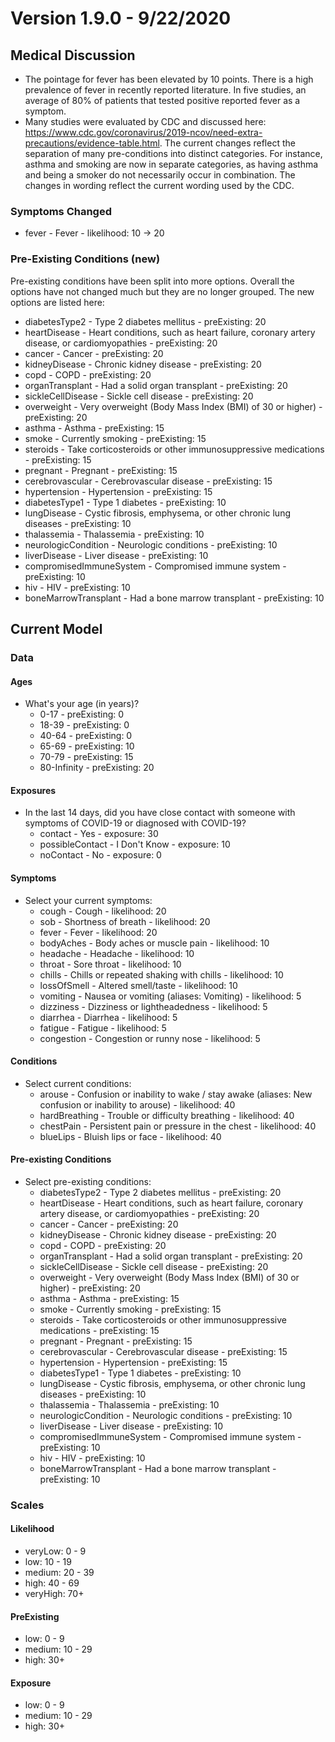 # Version 1.9.0 - 9/22/2020

## Medical Discussion

- The pointage for fever has been elevated by 10 points. There is a high prevalence of fever in recently reported literature. In five studies, an average of 80% of patients that tested positive reported fever as a symptom.
- Many studies were evaluated by CDC and discussed here: https://www.cdc.gov/coronavirus/2019-ncov/need-extra-precautions/evidence-table.html.
  The current changes reflect the separation of many pre-conditions into distinct categories. For instance, asthma and smoking are now in separate categories, as having asthma and being a smoker do not necessarily occur in combination. The changes in wording reflect the current wording used by the CDC.

### Symptoms Changed

- fever - Fever - likelihood: 10 -> 20

### Pre-Existing Conditions (new)

Pre-existing conditions have been split into more options. Overall the options have not changed much but they are no longer grouped. The new options are listed here:

- diabetesType2 - Type 2 diabetes mellitus - preExisting: 20
- heartDisease - Heart conditions, such as heart failure, coronary artery disease, or cardiomyopathies - preExisting: 20
- cancer - Cancer - preExisting: 20
- kidneyDisease - Chronic kidney disease - preExisting: 20
- copd - COPD - preExisting: 20
- organTransplant - Had a solid organ transplant - preExisting: 20
- sickleCellDisease - Sickle cell disease - preExisting: 20
- overweight - Very overweight (Body Mass Index (BMI) of 30 or higher) - preExisting: 20
- asthma - Asthma - preExisting: 15
- smoke - Currently smoking - preExisting: 15
- steroids - Take corticosteroids or other immunosuppressive medications - preExisting: 15
- pregnant - Pregnant - preExisting: 15
- cerebrovascular - Cerebrovascular disease - preExisting: 15
- hypertension - Hypertension - preExisting: 15
- diabetesType1 - Type 1 diabetes - preExisting: 10
- lungDisease - Cystic fibrosis, emphysema, or other chronic lung diseases - preExisting: 10
- thalassemia - Thalassemia - preExisting: 10
- neurologicCondition - Neurologic conditions - preExisting: 10
- liverDisease - Liver disease - preExisting: 10
- compromisedImmuneSystem - Compromised immune system - preExisting: 10
- hiv - HIV - preExisting: 10
- boneMarrowTransplant - Had a bone marrow transplant - preExisting: 10

## Current Model

### Data

#### Ages

- What's your age (in years)?
  - 0-17 - preExisting: 0
  - 18-39 - preExisting: 0
  - 40-64 - preExisting: 0
  - 65-69 - preExisting: 10
  - 70-79 - preExisting: 15
  - 80-Infinity - preExisting: 20

#### Exposures

- In the last 14 days, did you have close contact with someone with symptoms of COVID-19 or diagnosed with COVID-19?
  - contact - Yes - exposure: 30
  - possibleContact - I Don't Know - exposure: 10
  - noContact - No - exposure: 0

#### Symptoms

- Select your current symptoms:
  - cough - Cough - likelihood: 20
  - sob - Shortness of breath - likelihood: 20
  - fever - Fever - likelihood: 20
  - bodyAches - Body aches or muscle pain - likelihood: 10
  - headache - Headache - likelihood: 10
  - throat - Sore throat - likelihood: 10
  - chills - Chills or repeated shaking with chills - likelihood: 10
  - lossOfSmell - Altered smell/taste - likelihood: 10
  - vomiting - Nausea or vomiting (aliases: Vomiting) - likelihood: 5
  - dizziness - Dizziness or lightheadedness - likelihood: 5
  - diarrhea - Diarrhea - likelihood: 5
  - fatigue - Fatigue - likelihood: 5
  - congestion - Congestion or runny nose - likelihood: 5

#### Conditions

- Select current conditions:
  - arouse - Confusion or inability to wake / stay awake (aliases: New confusion or inability to arouse) - likelihood: 40
  - hardBreathing - Trouble or difficulty breathing - likelihood: 40
  - chestPain - Persistent pain or pressure in the chest - likelihood: 40
  - blueLips - Bluish lips or face - likelihood: 40

#### Pre-existing Conditions

- Select pre-existing conditions:
  - diabetesType2 - Type 2 diabetes mellitus - preExisting: 20
  - heartDisease - Heart conditions, such as heart failure, coronary artery disease, or cardiomyopathies - preExisting: 20
  - cancer - Cancer - preExisting: 20
  - kidneyDisease - Chronic kidney disease - preExisting: 20
  - copd - COPD - preExisting: 20
  - organTransplant - Had a solid organ transplant - preExisting: 20
  - sickleCellDisease - Sickle cell disease - preExisting: 20
  - overweight - Very overweight (Body Mass Index (BMI) of 30 or higher) - preExisting: 20
  - asthma - Asthma - preExisting: 15
  - smoke - Currently smoking - preExisting: 15
  - steroids - Take corticosteroids or other immunosuppressive medications - preExisting: 15
  - pregnant - Pregnant - preExisting: 15
  - cerebrovascular - Cerebrovascular disease - preExisting: 15
  - hypertension - Hypertension - preExisting: 15
  - diabetesType1 - Type 1 diabetes - preExisting: 10
  - lungDisease - Cystic fibrosis, emphysema, or other chronic lung diseases - preExisting: 10
  - thalassemia - Thalassemia - preExisting: 10
  - neurologicCondition - Neurologic conditions - preExisting: 10
  - liverDisease - Liver disease - preExisting: 10
  - compromisedImmuneSystem - Compromised immune system - preExisting: 10
  - hiv - HIV - preExisting: 10
  - boneMarrowTransplant - Had a bone marrow transplant - preExisting: 10

### Scales

#### Likelihood

- veryLow: 0 - 9
- low: 10 - 19
- medium: 20 - 39
- high: 40 - 69
- veryHigh: 70+

#### PreExisting

- low: 0 - 9
- medium: 10 - 29
- high: 30+

#### Exposure

- low: 0 - 9
- medium: 10 - 29
- high: 30+
